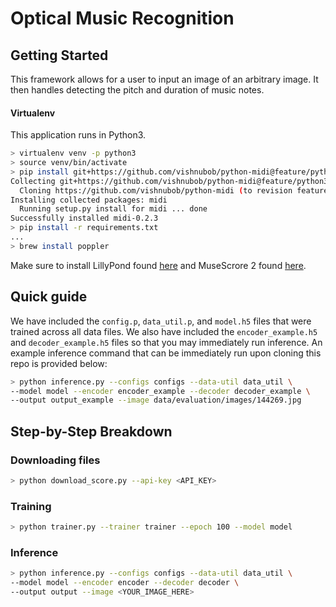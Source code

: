# Optical Music Recognition
## Getting Started
This framework allows for a user to input an image of an arbitrary image.
It then handles detecting the pitch and duration of music notes.

#### Virtualenv
This application runs in Python3.

```bash
> virtualenv venv -p python3
> source venv/bin/activate
> pip install git+https://github.com/vishnubob/python-midi@feature/python3
Collecting git+https://github.com/vishnubob/python-midi@feature/python3
  Cloning https://github.com/vishnubob/python-midi (to revision feature/python3)
Installing collected packages: midi
  Running setup.py install for midi ... done
Successfully installed midi-0.2.3
> pip install -r requirements.txt
...
> brew install poppler
```

Make sure to install LillyPond found [here](http://lilypond.org/download.html)
 and MuseScrore 2 found [here](https://musescore.org/en).

## Quick guide
We have included the `config.p`, `data_util.p`, and `model.h5` files that were
trained across all data files. We also have included the `encoder_example.h5`
and `decoder_example.h5` files so that you may immediately run inference.
An example inference command that can be immediately run upon
cloning this repo is provided below:
```bash
> python inference.py --configs configs --data-util data_util \
--model model --encoder encoder_example --decoder decoder_example \
--output output_example --image data/evaluation/images/144269.jpg
```

## Step-by-Step Breakdown
### Downloading files
```bash
> python download_score.py --api-key <API_KEY>
```
### Training
```bash
> python trainer.py --trainer trainer --epoch 100 --model model
```

### Inference
```bash
> python inference.py --configs configs --data-util data_util \
--model model --encoder encoder --decoder decoder \
--output output --image <YOUR_IMAGE_HERE>
```
